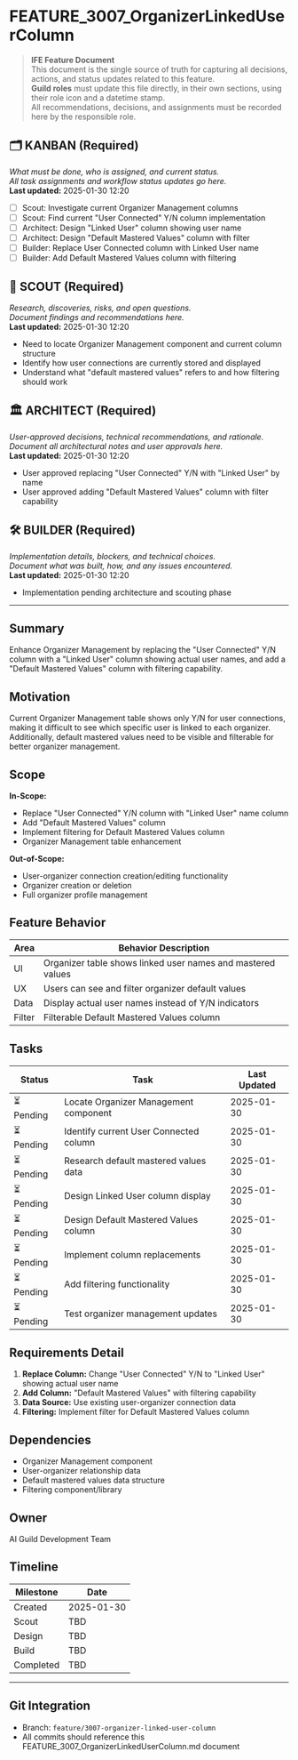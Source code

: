 # FEATURE_3007_OrganizerLinkedUserColumn

> **IFE Feature Document**  
> This document is the single source of truth for capturing all decisions, actions, and status updates related to this feature.  
> **Guild roles** must update this file directly, in their own sections, using their role icon and a datetime stamp.  
> All recommendations, decisions, and assignments must be recorded here by the responsible role.

## 🗂️ KANBAN (Required)
_What must be done, who is assigned, and current status.  
All task assignments and workflow status updates go here._  
**Last updated:** 2025-01-30 12:20

- [ ] Scout: Investigate current Organizer Management columns
- [ ] Scout: Find current "User Connected" Y/N column implementation
- [ ] Architect: Design "Linked User" column showing user name
- [ ] Architect: Design "Default Mastered Values" column with filter
- [ ] Builder: Replace User Connected column with Linked User name
- [ ] Builder: Add Default Mastered Values column with filtering

## 🧭 SCOUT (Required)
_Research, discoveries, risks, and open questions.  
Document findings and recommendations here._  
**Last updated:** 2025-01-30 12:20

- Need to locate Organizer Management component and current column structure
- Identify how user connections are currently stored and displayed
- Understand what "default mastered values" refers to and how filtering should work

## 🏛️ ARCHITECT (Required)
_User-approved decisions, technical recommendations, and rationale.  
Document all architectural notes and user approvals here._  
**Last updated:** 2025-01-30 12:20

- User approved replacing "User Connected" Y/N with "Linked User" by name
- User approved adding "Default Mastered Values" column with filter capability

## 🛠️ BUILDER (Required)
_Implementation details, blockers, and technical choices.  
Document what was built, how, and any issues encountered._  
**Last updated:** 2025-01-30 12:20

- Implementation pending architecture and scouting phase

---

## Summary
Enhance Organizer Management by replacing the "User Connected" Y/N column with a "Linked User" column showing actual user names, and add a "Default Mastered Values" column with filtering capability.

## Motivation
Current Organizer Management table shows only Y/N for user connections, making it difficult to see which specific user is linked to each organizer. Additionally, default mastered values need to be visible and filterable for better organizer management.

## Scope
**In-Scope:**
- Replace "User Connected" Y/N column with "Linked User" name column
- Add "Default Mastered Values" column
- Implement filtering for Default Mastered Values column
- Organizer Management table enhancement

**Out-of-Scope:** 
- User-organizer connection creation/editing functionality
- Organizer creation or deletion
- Full organizer profile management

## Feature Behavior
| Area       | Behavior Description                                  |
|------------|--------------------------------------------------------|
| UI         | Organizer table shows linked user names and mastered values |
| UX         | Users can see and filter organizer default values    |
| Data       | Display actual user names instead of Y/N indicators  |
| Filter     | Filterable Default Mastered Values column            |

## Tasks
| Status         | Task                                | Last Updated  |
|----------------|-------------------------------------|---------------|
| ⏳ Pending      | Locate Organizer Management component | 2025-01-30  |
| ⏳ Pending      | Identify current User Connected column | 2025-01-30  |
| ⏳ Pending      | Research default mastered values data | 2025-01-30  |
| ⏳ Pending      | Design Linked User column display    | 2025-01-30    |
| ⏳ Pending      | Design Default Mastered Values column| 2025-01-30    |
| ⏳ Pending      | Implement column replacements        | 2025-01-30    |
| ⏳ Pending      | Add filtering functionality          | 2025-01-30    |
| ⏳ Pending      | Test organizer management updates    | 2025-01-30    |

## Requirements Detail
1. **Replace Column:** Change "User Connected" Y/N to "Linked User" showing actual user name
2. **Add Column:** "Default Mastered Values" with filtering capability
3. **Data Source:** Use existing user-organizer connection data
4. **Filtering:** Implement filter for Default Mastered Values column

## Dependencies
- Organizer Management component
- User-organizer relationship data
- Default mastered values data structure
- Filtering component/library

## Owner
AI Guild Development Team

## Timeline
| Milestone | Date       |
|-----------|------------|
| Created   | 2025-01-30 |
| Scout     | TBD        |
| Design    | TBD        |
| Build     | TBD        |
| Completed | TBD        |

---

## Git Integration
- Branch: `feature/3007-organizer-linked-user-column`
- All commits should reference this FEATURE_3007_OrganizerLinkedUserColumn.md document